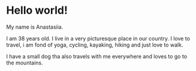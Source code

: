 # Hello world!

My name is Anastasiia.

I am 38 years old.
I live in a very picturesque place in our country.
I love to travel, i am fond of yoga, cycling, kayaking, hiking and just love to walk.

I have a small dog tha also travels with me everywhere and loves to go to the mountains.